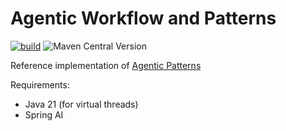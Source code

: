 # Agentic Workflow and Patterns

[![build](https://github.com/JavaAIDev/agentic-patterns/actions/workflows/build.yaml/badge.svg)](https://github.com/JavaAIDev/agentic-patterns/actions/workflows/build.yaml)
![Maven Central Version](https://img.shields.io/maven-central/v/com.javaaidev.agenticpatterns/agentic-patterns)

Reference implementation of [Agentic Patterns](https://javaaidev.com/docs/agentic-patterns/intro/)

Requirements:

- Java 21 (for virtual threads)
- Spring AI 